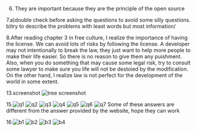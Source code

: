 6. They are important because they are the principle of the open source

7.a)double check before asking the questions to avoid some silly questions.  
  b)try to describe the problems with least words but most information/
  
8.After reading chapter 3 in free culture, I realize the importance of having
  the license. We can avoid lots of risks by following the license. A developer 
  may not intentionally to break the law, they just want to help more people to
  make their life easier. So there is no reason to give them any puishment. Also, 
  when you do something that may cause some legal risk, try to consult some lawyer
  to make sure you life will not be destoied by the modification. On the other
  hand, I realize law is not perfect for the development of the world in some extent.

13.screenshot ![tree screenshot](screenshot.png)

15.![q1](1.png)
![q2](2.png)
![q3](3.png)
![q4](4.png)
![q5](5.png)
![q6](6.png)
![q7](7.png)
Some of these answers are different from the answer provided by the website, hope they can work

16.![b1](b1.png)
![b2](b2.png)
![b3](b3.png)
![b4](b4.png)
